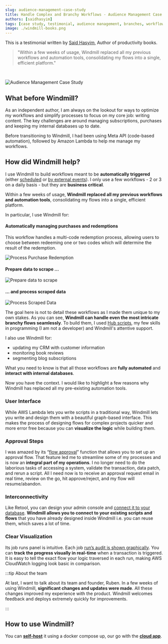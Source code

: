 ```yaml
---
slug: audience-management-case-study
title: Handle Complex and Branchy Workflows - Audience Management Case Study
authors: [saidhasyim]
tags: [case study, testimonial, audience management, branches, workflows]
image: ./windmill-books.png
---
```


This is a testimonial written by [Said Hasyim](https://saidhasyim.com/), Author of productivity books.

<!--truncate-->

> "Within a few weeks of usage, Windmill replaced all my previous workflows and automation tools, consolidating my flows into a single, efficient platform."

<br/>

![Audience Management Case Study](./0-header.jpg 'Audience Management Case Study')

## What before Windmill?

As an independent author, I am always on the lookout for ways to optimize my workflows and simplify processes to focus on my core job: writing content. The key challenges are around managing subscriptions, purchases and keeping my internal databases up to date.

Before transitioning to Windmill, I had been using Meta API (code-based automation), followed by Amazon Lambda to help me manage my workflows.

## How did Windmill help?

I use Windmill to build workflows meant to be **automatically triggered** (either [scheduled](/docs/core_concepts/scheduling) or [by external events](/docs/getting_started/trigger_flows)). I only use a few workflows - 2 or 3 on a daily basis - but they are **business critical**.

Within a few weeks of usage, **Windmill replaced all my previous workflows and automation tools**, consolidating my flows into a single, efficient platform.

In particular, I use Windmill for:

#### Automatically managing purchases and redemptions

This workflow handles a multi-code redemption process, allowing users to choose between redeeming one or two codes which will determine the result of the redemption.

![Process Purchase Redemption](./process_purchase_redemption.jpg 'Process Purchase Redemption')

#### Prepare data to scrape ...

![Prepare data to scrape](./prepare_data_to_scrape.jpg 'Prepare data to scrape')

#### ... and process scraped data

![Process Scraped Data](./process_scraped_data.png 'Process Scraped Data')

The goal here is not to detail these workflows as I made them unique to my own stakes. As you can see, **Windmill can handle even the most intricate branchy flows seamlessly**. To build them, I used [Hub scripts](https://hub.windmill.dev/), my few skills in programming (I am not a developer) and Windmill's attentive support.

I also use Windmill for:

- updating my CRM with customer information
- monitoring book reviews
- segmenting blog subscriptions

What you need to know is that all those workflows are **fully automated** and **interact with internal databases**.

Now you have the context. I would like to highlight a few reasons why Windmill has replaced all my pre-existing automation tools.

### User Interface

While AWS Lambda lets you write scripts in a traditional way, Windmill lets you write and design them with a beautiful graph-based interface. This makes the process of designing flows for complex projects quicker and more error free because you can **visualize the logic** while building them.

### Approval Steps

I was amazed by its “[flow approval](/docs/flows/flow_approval)” function that allows you to set up an approval flow. That feature led me to streamline some of my processes and is now an **integral part of my operations**. I no longer need to do the laborious tasks of accessing a system, validate the transaction, data patch, and rerun a script. All I need now is to receive an approval request email in real time, review on the go, hit approve/reject, and my flow will resume/abandon.

### Interconnectivity

Like Retool, you can design your admin console and [connect it to your database](/docs/integrations/integrations_on_windmill). **Windmill allows you to connect to your existing scripts and flows** that you have already designed inside Windmill i.e. you can reuse them, which saves a lot of time.

### Clear Visualization

Its job runs panel is intuitive. Each job [run’s audit is shown graphically](/docs/getting_started/flows_quickstart). You can **track the progress visually in real-time** when a transaction is triggered. It is easy to tell the exact flow your logic traversed in each run, making AWS CloudWatch logging look basic in comparison.

:::tip About the team

At last, I want to talk about its team and founder, Ruben. In a few weeks of using Windmill, **significant changes and updates were made**. All these changes improved my experience with the product. Windmill welcomes feedback and deploys extremely quickly for improvements.

:::

## How to use Windmill?

You can **[self-host](https://docs.windmill.dev/docs/advanced/self_host/#deployment)** it using a docker compose up, our go with the **<a href="https://app.windmill.dev/" rel="nofollow">cloud app</a>**.
